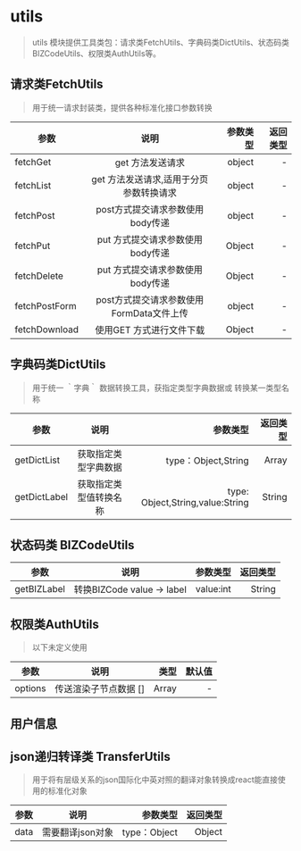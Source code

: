 # utils

> utils 模块提供工具类包：请求类FetchUtils、字典码类DictUtils、状态码类BIZCodeUtils、权限类AuthUtils等。

## 请求类FetchUtils

>用于统一请求封装类，提供各种标准化接口参数转换

| 参数 | 说明 | 参数类型 | 返回类型 |
| - | :-: | -: | -: |
| fetchGet | get 方法发送请求 | object   | -  |
| fetchList | get 方法发送请求,适用于分页参数转换请求 | object   | -  |
| fetchPost | post方式提交请求参数使用body传递 | object | - |
| fetchPut | put 方式提交请求参数使用body传递 | Object | - |
| fetchDelete | put 方式提交请求参数使用body传递 | Object | - |
| fetchPostForm | post方式提交请求参数使用FormData文件上传 | object | - |
| fetchDownload |  使用GET 方式进行文件下载 | Object | - |



## 字典码类DictUtils

> 用于统一 ｀字典｀ 数据转换工具，获指定类型字典数据或 转换某一类型名称

| 参数 | 说明 | 参数类型 | 返回类型 |
| - | :-: | -: | -: |
| getDictList | 获取指定类型字典数据 |  type：Object,String | Array  |
| getDictLabel | 获取指定类型值转换名称 | type: Object,String,value:String | String |



## 状态码类 BIZCodeUtils

| 参数 | 说明 | 参数类型 | 返回类型 |
| - | :-: | -: | -: |
| getBIZLabel | 转换BIZCode value -> label | value:int  | String  |





## 权限类AuthUtils

>以下未定义使用

| 参数 | 说明 | 类型 | 默认值 |
| - | :-: | -: | -: |
| options | 传送渲染子节点数据 [] | Array  | -  |


## 用户信息





## json递归转译类 TransferUtils

> 用于将有层级关系的json国际化中英对照的翻译对象转换成react能直接使用的标准化对象

| 参数 | 说明 | 参数类型 | 返回类型 |
| - | :-: | -: | -: |
| data | 需要翻译json对象 |  type：Object | Object  |